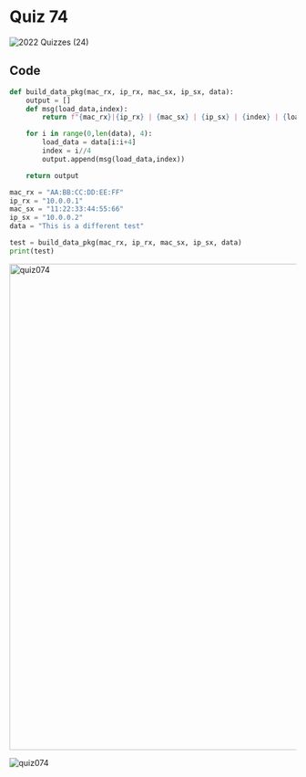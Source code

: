 # Quiz 74
![2022  Quizzes (24)](https://github.com/aineethitari/unit4_repo/assets/112055062/905e0d2c-788c-4356-b4e2-5aef7632c328)
## Code
```.py
def build_data_pkg(mac_rx, ip_rx, mac_sx, ip_sx, data):
    output = []
    def msg(load_data,index):
        return f"{mac_rx}|{ip_rx} | {mac_sx} | {ip_sx} | {index} | {load_data}"

    for i in range(0,len(data), 4):
        load_data = data[i:i+4]
        index = i//4
        output.append(msg(load_data,index))

    return output

mac_rx = "AA:BB:CC:DD:EE:FF"
ip_rx = "10.0.0.1"
mac_sx = "11:22:33:44:55:66"
ip_sx = "10.0.0.2"
data = "This is a different test"

test = build_data_pkg(mac_rx, ip_rx, mac_sx, ip_sx, data)
print(test)
```
<img width="852" alt="quiz074" src="https://github.com/aineethitari/unit4_repo/assets/112055062/203920cb-77b3-416a-ad91-e3ea94a78f21">

![quiz074](https://github.com/aineethitari/unit4_repo/assets/112055062/baefefa2-bdbb-4b6f-9bdd-1e59631bb58a)
